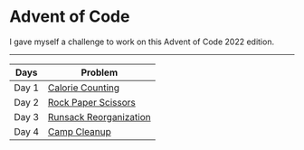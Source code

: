 # Advent of Code
I gave myself a challenge to work on this Advent of Code 2022 edition.
<hr>
<table>
    <thead>
      <tr>
        <th>Days</th>
        <th>Problem</th>
      </tr>
    </thead>
    <tbody>
        <tr>
            <td>Day 1</td>
            <td><a href="https://github.com/PrateekDey/Advent_of_code/tree/main/Day1_Calorie%20Counting">Calorie Counting</a></td>
        </tr>
        <tr>
            <td>Day 2</td>
            <td><a href="https://github.com/PrateekDey/Advent_of_code/tree/main/Day2_Rock%20Paper%20Scissors">Rock Paper Scissors</a></td>
        </tr>
        <tr>
            <td>Day 3</td>
            <td><a href="https://github.com/PrateekDey/Advent_of_code/tree/main/Day3_Rucksack%20Reorganization">Runsack Reorganization</a></td>
        </tr>
        <tr>
            <td>Day 4</td>
            <td><a href="https://github.com/PrateekDey/Advent_of_code/tree/main/Day4_Camp%20Cleanup">Camp Cleanup</a></td>
        </tr>
    </tbody>
  </table>
